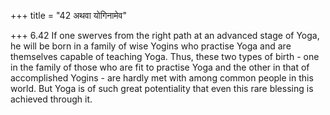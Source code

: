 +++
title = "42 अथवा योगिनामेव"

+++
6.42 If one swerves from the right path at an advanced stage of Yoga, he
will be born in a family of wise Yogins who practise Yoga and are
themselves capable of teaching Yoga. Thus, these two types of birth -
one in the family of those who are fit to practise Yoga and the other in
that of accomplished Yogins - are hardly met with among common people in
this world. But Yoga is of such great potentiality that even this rare
blessing is achieved through it.
